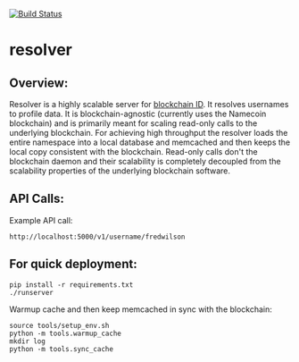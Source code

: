 [![Build Status](https://travis-ci.org/blockstack/resolver.svg?branch=master)](https://travis-ci.org/namesystem/resolver)

resolver
=======

## Overview:

Resolver is a highly scalable server for [blockchain ID](https://github.com/blockstack). It resolves usernames to profile data. It is blockchain-agnostic (currently uses the Namecoin blockchain) and is primarily meant for scaling read-only calls to the underlying blockchain. For achieving high throughput the resolver loads the entire namespace into a local database and memcached and then keeps the local copy consistent with the blockchain. Read-only calls don't the blockchain daemon and their scalability is completely decoupled from the scalability properties of the underlying blockchain software.


## API Calls:

Example API call:

```
http://localhost:5000/v1/username/fredwilson
```

## For quick deployment:

```
pip install -r requirements.txt
./runserver
```

Warmup cache and then keep memcached in sync with the blockchain:

```
source tools/setup_env.sh
python -m tools.warmup_cache
mkdir log
python -m tools.sync_cache
```
